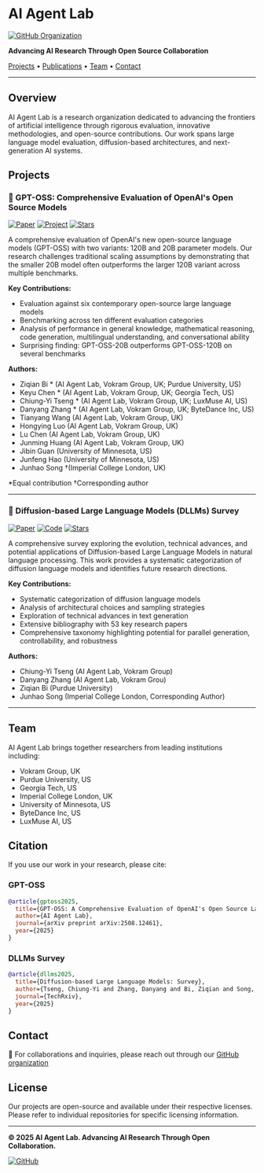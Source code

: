 # AI Agent Lab


[![GitHub Organization](https://img.shields.io/badge/GitHub-AI%20Agent%20Lab-blue?style=flat&logo=github)](https://github.com/ai-agent-lab)

**Advancing AI Research Through Open Source Collaboration**

[Projects](#projects) • [Publications](#publications) • [Team](#team) • [Contact](#contact)


---

## Overview

AI Agent Lab is a research organization dedicated to advancing the frontiers of artificial intelligence through rigorous evaluation, innovative methodologies, and open-source contributions. Our work spans large language model evaluation, diffusion-based architectures, and next-generation AI systems.

## Projects

### 🔬 GPT-OSS: Comprehensive Evaluation of OpenAI's Open Source Models


[![Paper](https://img.shields.io/badge/arXiv-2508.12461-b31b1b.svg)](https://arxiv.org/abs/2508.12461)
[![Project](https://img.shields.io/badge/Project-brightgreen)](https://ai-agent-lab.github.io/gpt-oss/)
[![Stars](https://img.shields.io/github/stars/ai-agent-lab/gpt-oss?style=social)](https://github.com/ai-agent-lab/gpt-oss)



A comprehensive evaluation of OpenAI's new open-source language models (GPT-OSS) with two variants: 120B and 20B parameter models. Our research challenges traditional scaling assumptions by demonstrating that the smaller 20B model often outperforms the larger 120B variant across multiple benchmarks.

**Key Contributions:**

- Evaluation against six contemporary open-source large language models
- Benchmarking across ten different evaluation categories
- Analysis of performance in general knowledge, mathematical reasoning, code generation, multilingual understanding, and conversational ability
- Surprising finding: GPT-OSS-20B outperforms GPT-OSS-120B on several benchmarks

**Authors:**

- Ziqian Bi * (AI Agent Lab, Vokram Group, UK; Purdue University, US)
- Keyu Chen * (AI Agent Lab, Vokram Group, UK; Georgia Tech, US)
- Chiung-Yi Tseng * (AI Agent Lab, Vokram Group, UK; LuxMuse AI, US)
- Danyang Zhang * (AI Agent Lab, Vokram Group, UK; ByteDance Inc, US)
- Tianyang Wang (AI Agent Lab, Vokram Group, UK)
- Hongying Luo (AI Agent Lab, Vokram Group, UK)
- Lu Chen (AI Agent Lab, Vokram Group, UK)
- Junming Huang (AI Agent Lab, Vokram Group, UK)
- Jibin Guan (University of Minnesota, US)
- Junfeng Hao (University of Minnesota, US)
- Junhao Song †(Imperial College London, UK)

*Equal contribution †Corresponding author

---

### 🌊 Diffusion-based Large Language Models (DLLMs) Survey


[![Paper](https://img.shields.io/badge/TechRxiv-Survey-blue)](https://www.techrxiv.org/users/952417/articles/1321784-diffusion-based-large-language-models-survey)
[![Code](https://img.shields.io/badge/Code-Repository-brightgreen)](https://github.com/ai-agent-lab/dllms)
[![Stars](https://img.shields.io/github/stars/ai-agent-lab/dllms?style=social)](https://github.com/ai-agent-lab/dllms)


A comprehensive survey exploring the evolution, technical advances, and potential applications of Diffusion-based Large Language Models in natural language processing. This work provides a systematic categorization of diffusion language models and identifies future research directions.

**Key Contributions:**

- Systematic categorization of diffusion language models
- Analysis of architectural choices and sampling strategies
- Exploration of technical advances in text generation
- Extensive bibliography with 53 key research papers
- Comprehensive taxonomy highlighting potential for parallel generation, controllability, and robustness

**Authors:**
- Chiung-Yi Tseng (AI Agent Lab, Vokram Group)
- Danyang Zhang (AI Agent Lab, Vokram Grou)
- Ziqian Bi (Purdue University)
- Junhao Song (Imperial College London, Corresponding Author)

---

## Team

AI Agent Lab brings together researchers from leading institutions including:

- Vokram Group, UK
- Purdue University, US
- Georgia Tech, US
- Imperial College London, UK
- University of Minnesota, US
- ByteDance Inc, US
- LuxMuse AI, US

## Citation

If you use our work in your research, please cite:

### GPT-OSS

```bibtex
@article{gptoss2025,
  title={GPT-OSS: A Comprehensive Evaluation of OpenAI's Open Source Language Models},
  author={AI Agent Lab},
  journal={arXiv preprint arXiv:2508.12461},
  year={2025}
}
```

### DLLMs Survey

```bibtex
@article{dllms2025,
  title={Diffusion-based Large Language Models: Survey},
  author={Tseng, Chiung-Yi and Zhang, Danyang and Bi, Ziqian and Song, Junhao},
  journal={TechRxiv},
  year={2025}
}
```

## Contact

📧 For collaborations and inquiries, please reach out through our [GitHub organization](https://github.com/ai-agent-lab)

## License

Our projects are open-source and available under their respective licenses. Please refer to individual repositories for specific licensing information.

---


**© 2025 AI Agent Lab. Advancing AI Research Through Open Collaboration.**

[![GitHub](https://img.shields.io/badge/GitHub-AI%20Agent%20Lab-blue?style=flat&logo=github)](https://github.com/ai-agent-lab)

